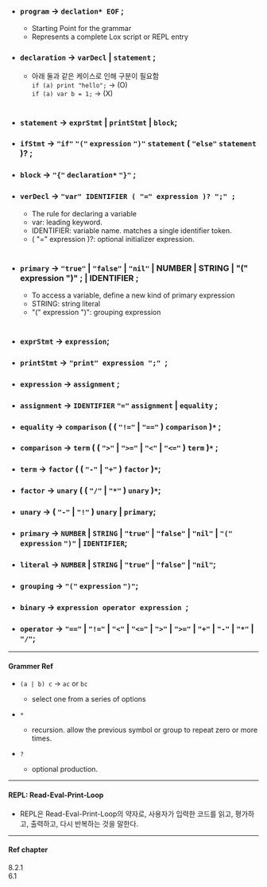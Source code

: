 *  ### `program` -> `declation* EOF` ;
    * Starting Point for the grammar
    * Represents a complete Lox script or REPL entry

* ### `declaration` -> `varDecl` | `statement` ;
    * 아래 둘과 같은 케이스로 인해 구분이 필요함 \
    `if (a) print "hello";` -> (O) \
    `if (a) var b = 1;` -> (X)
<br></br>

* ### `statement` -> `exprStmt` | `printStmt` | `block`;
* ### `ifStmt` -> `"if"` `"("` `expression` `")"` `statement` ( `"else"` `statement` )? ;
* ### `block` -> `"{"` `declaration*` `"}"` ;
* ### `verDecl` -> `"var" IDENTIFIER ( "=" expression )? ";" ;`
    * The rule for declaring a variable
    * var: leading keyword.
    * IDENTIFIER: variable name. matches a single identifier token.
    * ( "=" expression )?: optional initializer expression.
<br></br>

* ### `primary` -> `"true"` | `"false"` | `"nil"` | NUMBER | STRING | "(" expression ")" ; | IDENTIFIER ;
    * To access a variable, define a new kind of primary expression
    * STRING: string literal
    * "(" expression ")": grouping expression
<br></br>

* ### `exprStmt` -> `expression`;
* ### `printStmt` -> `"print" expression ";" `;

* ### `expression` -> `assignment` ;
* ### `assignment` -> `IDENTIFIER` `"="` `assignment` | `equality` ;
* ### `equality` -> `comparison` ( ( `"!="` | `"=="` ) `comparison` )`*` ;
* ### `comparison` -> `term` ( ( `">"` | `">="` | `"<"` | `"<="` ) `term` )`*` ;
* ### `term` -> `factor` ( ( `"-"` | `"+"` ) `factor` )`*`;
* ### `factor` -> `unary` ( ( `"/"` | `"*"` ) `unary` )`*`;
* ### `unary` -> ( `"-"` | `"!"` ) `unary` |  `primary`;
* ### `primary` -> `NUMBER` | `STRING` | `"true"` | `"false"` | `"nil"` | `"("` `expression` `")"` | `IDENTIFIER`;

* ### `literal` -> `NUMBER` | `STRING` | `"true"` | `"false"` | `"nil"`;
* ### `grouping` -> `"("` `expression` `")"`;
* ### `binary` -> `expression operator expression `;
* ### `operator` -> `"=="` | `"!="` | `"<"` | `"<="` | `">"` | `">="` | `"+"` | `"-"` | `"*"` | `"/"`;

---
#### Grammer Ref
-   `(a | b) c` -> `ac` or `bc` 
    -   select one from a series of options

- `*` 
    - recursion. allow the previous symbol or group to repeat zero or more times.

- `?`
    - optional production.
---

#### REPL: Read-Eval-Print-Loop
* REPL은 Read-Eval-Print-Loop의 약자로, 사용자가 입력한 코드를 읽고, 평가하고, 출력하고, 다시 반복하는 것을 말한다.

---
#### Ref chapter
8.2.1 \
6.1